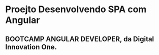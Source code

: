# Proejto Desenvolvendo SPA com Angular 
## BOOTCAMP ANGULAR DEVELOPER, da Digital Innovation One.



